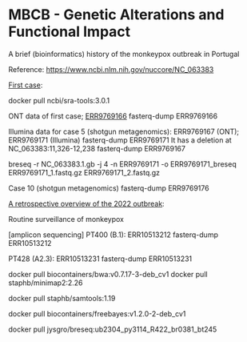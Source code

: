# MBCB - Genetic Alterations and Functional Impact

A brief (bioinformatics) history of the monkeypox outbreak in Portugal

Reference: 
https://www.ncbi.nlm.nih.gov/nuccore/NC_063383


[First case](https://doi.org/10.1038/s41591-022-01907-y):

docker pull ncbi/sra-tools:3.0.1

ONT data of first case; [ERR9769166](ftp://ftp.sra.ebi.ac.uk/vol1/fastq/ERR976/006/ERR9769166/ERR9769166.fastq.gz)
fasterq-dump ERR9769166

Illumina data for case 5 (shotgun metagenomics): ERR9769167 (ONT); ERR9769171 (Illumina) 
fasterq-dump ERR9769171
It has a deletion at NC_063383:11,326-12,238
fasterq-dump ERR9769167

breseq -r NC_063383.1.gb -j 4 -n ERR9769171 -o ERR9769171_breseq ERR9769171_1.fastq.gz ERR9769171_2.fastq.gz


Case 10 (shotgun metagenomics)
fasterq-dump ERR9769176

[A retrospective overview of the 2022 outbreak](https://doi.org/10.1038/s41591-023-02542-x):

Routine surveillance of monkeypox 

[amplicon sequencing]
PT400 (B.1): ERR10513212
fasterq-dump ERR10513212

PT428 (A2.3): ERR10513231
fasterq-dump ERR10513231


docker pull biocontainers/bwa:v0.7.17-3-deb_cv1
docker pull staphb/minimap2:2.26

docker pull staphb/samtools:1.19

docker pull biocontainers/freebayes:v1.2.0-2-deb_cv1

docker pull jysgro/breseq:ub2304_py3114_R422_br0381_bt245


